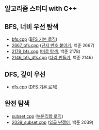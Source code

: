 알고리즘 스터디 with C++
--------------
## BFS, 너비 우선 탐색
 * [bfs.cpp] ([BFS 기본 로직])
 * [2667_bfs.cpp] ([단지 번호 붙이기], 백준 2667)
 * [2178_bfs.cpp] ([미로 탐색], 백준 2178)
 * [2146_bfs_dfs.cpp] ([다리 만들기], 백준 2146)
## DFS, 깊이 우선 
 * [dfs.cpp] ([DFS 기본 로직])
## 완전 탐색
 * [subset.cpp] ([부분집합 로직])
 * [2039_subset.cpp] ([일곱 난쟁이], 백준 2039)

[bfs.cpp]: https://github.com/programrubber/algo_dic/blob/master/bfs.cpp
[2667_bfs.cpp]: https://github.com/programrubber/algo_dic/blob/master/2667_bfs.cpp
[2178_bfs.cpp]: https://github.com/programrubber/algo_dic/blob/master/2178_bfs.cpp
[dfs.cpp]: https://github.com/programrubber/algo_dic/blob/master/dfs.cpp
[2146_bfs_dfs.cpp]: https://github.com/programrubber/algo_dic/blob/master/2146_bfs_dfs.cpp
[subset.cpp]: https://github.com/programrubber/algo_dic/blob/master/subset.cpp
[2039_subset.cpp]: https://github.com/programrubber/algo_dic/blob/master/2039_subset.cpp

[BFS 기본 로직]: http://www.algocoding.net/graph/traversal/BFS.html
[단지 번호 붙이기]: https://www.acmicpc.net/problem/2667
[미로 탐색]: https://www.acmicpc.net/problem/2178
[DFS 기본 로직]: http://www.algocoding.net/graph/traversal/DFS.html
[다리 만들기]: https://www.acmicpc.net/problem/2146
[부분집합 로직]: http://www.algocoding.net/design/search/subset.html
[일곱 난쟁이]: https://www.acmicpc.net/problem/2309
